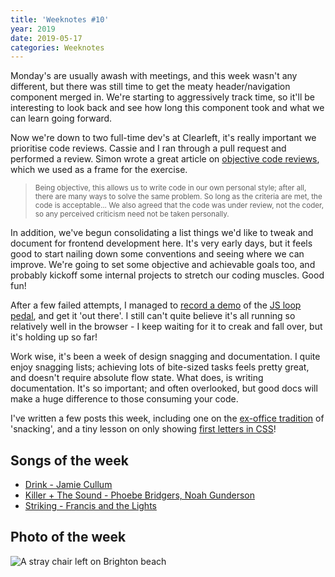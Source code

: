 ```yaml
---
title: 'Weeknotes #10'
year: 2019
date: 2019-05-17
categories: Weeknotes
---
```


Monday's are usually awash with meetings, and this week wasn't any different, but there was still time to get the meaty header/navigation component merged in. We're starting to aggressively track time, so it'll be interesting to look back and see how long this component took and what we can learn going forward.

Now we're down to two full-time dev's at Clearleft, it's really important we prioritise code reviews. Cassie and I ran through a pull request and performed a review. Simon wrote a great article on [objective code reviews](https://harriyott.com/2017/code-reviews), which we used as a frame for the exercise.

> <small>Being objective, this allows us to write code in our own personal style; after all, there are many ways to solve the same problem. So long as the criteria are met, the code is acceptable... We also agreed that the code was under review, not the coder, so any perceived criticism need not be taken personally.</small>

In addition, we've begun consolidating a list things we'd like to tweak and document for frontend development here. It's very early days, but it feels good to start nailing down some conventions and seeing where we can improve. We're going to set some objective and achievable goals too, and probably kickoff some internal projects to stretch our coding muscles. Good fun!

After a few failed attempts, I managed to [record a demo](https://www.youtube.com/watch?v=A-qqC3x6_Bk) of the [JS loop pedal](/blog/media-recorder-loop-pedal/), and get it 'out there'. I still can't quite believe it's all running so relatively well in the browser - I keep waiting for it to creak and fall over, but it's holding up so far!

Work wise, it's been a week of design snagging and documentation. I quite enjoy snagging lists; achieving lots of bite-sized tasks feels pretty great, and doesn't require absolute flow state. What does, is writing documentation. It's so important; and often overlooked, but good docs will make a huge difference to those consuming your code.

I've written a few posts this week, including one on the [ex-office tradition](/blog/office-traditions/) of 'snacking', and a tiny lesson on only showing [first letters in CSS](/blog/only-show-the-first-letter/)!

## Songs of the week

- [Drink - Jamie Cullum](https://open.spotify.com/track/47AkyDjYQnsbKvpAYuDjVD)
- [Killer + The Sound - Phoebe Bridgers, Noah Gunderson](https://open.spotify.com/track/1xuA8vy1KA1cfP5UQ7NYSS)
- [Striking - Francis and the Lights](https://open.spotify.com/track/4A3sNKJXtH0bG2JvslzN8H)

## Photo of the week

![A stray chair left on Brighton beach](/images/blog/weeknotes-10.jpg)


